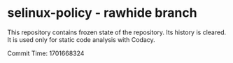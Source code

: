 # selinux-policy - rawhide branch

This repository contains frozen state of the repository.
Its history is cleared. It is used only for static code
analysis with Codacy.

Commit Time: 1701668324